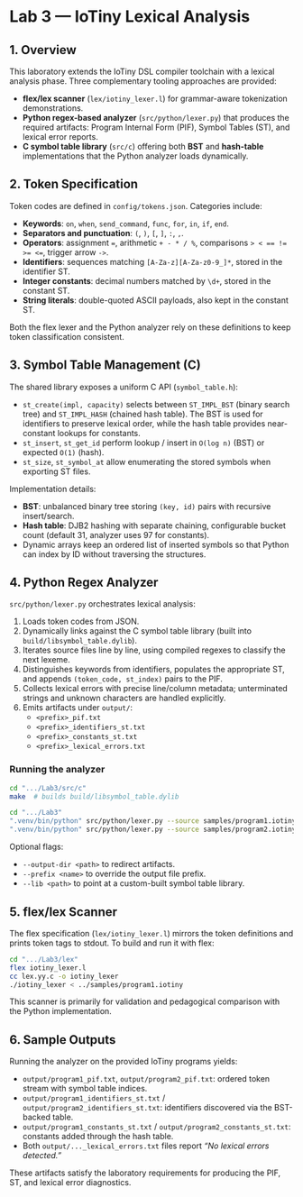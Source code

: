 # Lab 3 — IoTiny Lexical Analysis

## 1. Overview

This laboratory extends the IoTiny DSL compiler toolchain with a lexical analysis phase. Three complementary tooling approaches are provided:

- **flex/lex scanner** (`lex/iotiny_lexer.l`) for grammar-aware tokenization demonstrations.
- **Python regex-based analyzer** (`src/python/lexer.py`) that produces the required artifacts: Program Internal Form (PIF), Symbol Tables (ST), and lexical error reports.
- **C symbol table library** (`src/c`) offering both **BST** and **hash-table** implementations that the Python analyzer loads dynamically.

## 2. Token Specification

Token codes are defined in `config/tokens.json`. Categories include:

- **Keywords**: `on`, `when`, `send_command`, `func`, `for`, `in`, `if`, `end`.
- **Separators and punctuation**: `(`, `)`, `[`, `]`, `:`, `,`.
- **Operators**: assignment `=`, arithmetic `+ - * / %`, comparisons `> < == != >= <=`, trigger arrow `->`.
- **Identifiers**: sequences matching `[A-Za-z][A-Za-z0-9_]*`, stored in the identifier ST.
- **Integer constants**: decimal numbers matched by `\d+`, stored in the constant ST.
- **String literals**: double-quoted ASCII payloads, also kept in the constant ST.

Both the flex lexer and the Python analyzer rely on these definitions to keep token classification consistent.

## 3. Symbol Table Management (C)

The shared library exposes a uniform C API (`symbol_table.h`):

- `st_create(impl, capacity)` selects between `ST_IMPL_BST` (binary search tree) and `ST_IMPL_HASH` (chained hash table). The BST is used for identifiers to preserve lexical order, while the hash table provides near-constant lookups for constants.
- `st_insert`, `st_get_id` perform lookup / insert in `O(log n)` (BST) or expected `O(1)` (hash).
- `st_size`, `st_symbol_at` allow enumerating the stored symbols when exporting ST files.

Implementation details:

- **BST**: unbalanced binary tree storing `(key, id)` pairs with recursive insert/search.
- **Hash table**: DJB2 hashing with separate chaining, configurable bucket count (default 31, analyzer uses 97 for constants).
- Dynamic arrays keep an ordered list of inserted symbols so that Python can index by ID without traversing the structures.

## 4. Python Regex Analyzer

`src/python/lexer.py` orchestrates lexical analysis:

1. Loads token codes from JSON.
2. Dynamically links against the C symbol table library (built into `build/libsymbol_table.dylib`).
3. Iterates source files line by line, using compiled regexes to classify the next lexeme.
4. Distinguishes keywords from identifiers, populates the appropriate ST, and appends `(token_code, st_index)` pairs to the PIF.
5. Collects lexical errors with precise line/column metadata; unterminated strings and unknown characters are handled explicitly.
6. Emits artifacts under `output/`:
   - `<prefix>_pif.txt`
   - `<prefix>_identifiers_st.txt`
   - `<prefix>_constants_st.txt`
   - `<prefix>_lexical_errors.txt`

### Running the analyzer

```bash
cd ".../Lab3/src/c"
make  # builds build/libsymbol_table.dylib

cd ".../Lab3"
".venv/bin/python" src/python/lexer.py --source samples/program1.iotiny
".venv/bin/python" src/python/lexer.py --source samples/program2.iotiny
```

Optional flags:

- `--output-dir <path>` to redirect artifacts.
- `--prefix <name>` to override the output file prefix.
- `--lib <path>` to point at a custom-built symbol table library.

## 5. flex/lex Scanner

The flex specification (`lex/iotiny_lexer.l`) mirrors the token definitions and prints token tags to stdout. To build and run it with flex:

```bash
cd ".../Lab3/lex"
flex iotiny_lexer.l
cc lex.yy.c -o iotiny_lexer
./iotiny_lexer < ../samples/program1.iotiny
```

This scanner is primarily for validation and pedagogical comparison with the Python implementation.

## 6. Sample Outputs

Running the analyzer on the provided IoTiny programs yields:

- `output/program1_pif.txt`, `output/program2_pif.txt`: ordered token stream with symbol table indices.
- `output/program1_identifiers_st.txt` / `output/program2_identifiers_st.txt`: identifiers discovered via the BST-backed table.
- `output/program1_constants_st.txt` / `output/program2_constants_st.txt`: constants added through the hash table.
- Both `output/..._lexical_errors.txt` files report _“No lexical errors detected.”_

These artifacts satisfy the laboratory requirements for producing the PIF, ST, and lexical error diagnostics.
